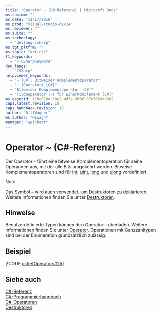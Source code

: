 ```yaml
---
title: "Operator ~ (C#-Referenz) | Microsoft Docs"
ms.custom: ""
ms.date: "11/17/2016"
ms.prod: "visual-studio-dev14"
ms.reviewer: ""
ms.suite: ""
ms.technology: 
  - "devlang-csharp"
ms.tgt_pltfrm: ""
ms.topic: "article"
f1_keywords: 
  - "~_CSharpKeyword"
dev_langs: 
  - "CSharp"
helpviewer_keywords: 
  - "~ [C#], Bitweiser Komplementoperator"
  - "~ (Operator) [C#]"
  - "Bitweiser Komplementoperator [C#]"
  - "Tildeoperator (~) für Einerkomplement [C#]"
ms.assetid: 11bc078a-50e2-4d7e-9896-67ef669dc602
caps.latest.revision: 18
caps.handback.revision: 18
author: "BillWagner"
ms.author: "wiwagn"
manager: "wpickett"
---
```

# Operator ~ (C#-Referenz)
Der Operator `~` führt eine bitweise Komplementoperation für seine Operanden aus, mit der alle Bits umgekehrt werden.  Bitweise Komplementoperatoren sind für [int](../../../csharp/language-reference/keywords/int.md), [uint](../../../csharp/language-reference/keywords/uint.md), [long](../../../csharp/language-reference/keywords/long.md) und [ulong](../../../csharp/language-reference/keywords/ulong.md) vordefiniert.  
  
> [!NOTE]
>  Das Symbol `~` wird auch verwendet, um Destruktoren zu deklarieren.  Weitere Informationen finden Sie unter [Destruktoren](../../../csharp/programming-guide/classes-and-structs/destructors.md).  
  
## Hinweise  
 Benutzerdefinierte Typen können den Operator `~`  überladen.  Weitere Informationen finden Sie unter [Operator](../../../csharp/language-reference/keywords/operator.md).  Operationen mit Ganzzahltypen sind bei der Enumeration grundsätzlich zulässig.  
  
## Beispiel  
 [!CODE [csRefOperators#25](../CodeSnippet/VS_Snippets_VBCSharp/csrefOperators#25)]  
  
## Siehe auch  
 [C\#\-Referenz](../../../csharp/language-reference/index.md)   
 [C\#\-Programmierhandbuch](../../../csharp/programming-guide/index.md)   
 [C\#\-Operatoren](../../../csharp/language-reference/operators/index.md)   
 [Destruktoren](../../../csharp/programming-guide/classes-and-structs/destructors.md)